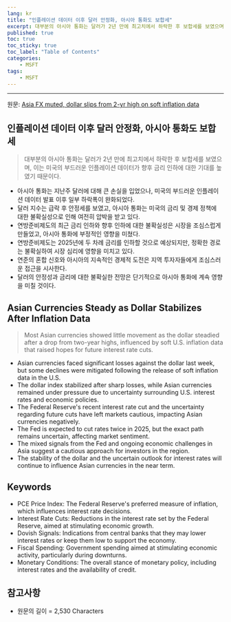 ```yaml
---
lang: kr
title: "인플레이션 데이터 이후 달러 안정화, 아시아 통화도 보합세"
excerpt: 대부분의 아시아 통화는 달러가 2년 만에 최고치에서 하락한 후 보합세를 보였으며, 이는 미국의 부드러운 인플레이션 데이터가 향후 금리 인하에 대한 기대를 높였기 때문이다.
published: true
toc: true
toc_sticky: true
toc_label: "Table of Contents"
categories:
    - MSFT
tags:
    - MSFT
---
```


---

  원문: [Asia FX muted, dollar slips from 2-yr high on soft inflation data](https://www.investing.com/news/forex-news/asia-fx-muted-dollar-slips-from-2yr-high-on-soft-inflation-data-3786190)

## 인플레이션 데이터 이후 달러 안정화, 아시아 통화도 보합세

> 대부분의 아시아 통화는 달러가 2년 만에 최고치에서 하락한 후 보합세를 보였으며, 이는 미국의 부드러운 인플레이션 데이터가 향후 금리 인하에 대한 기대를 높였기 때문이다.


- 아시아 통화는 지난주 달러에 대해 큰 손실을 입었으나, 미국의 부드러운 인플레이션 데이터 발표 이후 일부 하락폭이 완화되었다.
- 달러 지수는 급락 후 안정세를 보였고, 아시아 통화는 미국의 금리 및 경제 정책에 대한 불확실성으로 인해 여전히 압박을 받고 있다.
- 연방준비제도의 최근 금리 인하와 향후 인하에 대한 불확실성은 시장을 조심스럽게 만들었고, 아시아 통화에 부정적인 영향을 미쳤다.
- 연방준비제도는 2025년에 두 차례 금리를 인하할 것으로 예상되지만, 정확한 경로는 불확실하여 시장 심리에 영향을 미치고 있다.
- 연준의 혼합 신호와 아시아의 지속적인 경제적 도전은 지역 투자자들에게 조심스러운 접근을 시사한다.
- 달러의 안정성과 금리에 대한 불확실한 전망은 단기적으로 아시아 통화에 계속 영향을 미칠 것이다.

## Asian Currencies Steady as Dollar Stabilizes After Inflation Data

> Most Asian currencies showed little movement as the dollar steadied after a drop from two-year highs, influenced by soft U.S. inflation data that raised hopes for future interest rate cuts.


- Asian currencies faced significant losses against the dollar last week, but some declines were mitigated following the release of soft inflation data in the U.S.
- The dollar index stabilized after sharp losses, while Asian currencies remained under pressure due to uncertainty surrounding U.S. interest rates and economic policies.
- The Federal Reserve's recent interest rate cut and the uncertainty regarding future cuts have left markets cautious, impacting Asian currencies negatively.
- The Fed is expected to cut rates twice in 2025, but the exact path remains uncertain, affecting market sentiment.
- The mixed signals from the Fed and ongoing economic challenges in Asia suggest a cautious approach for investors in the region.
- The stability of the dollar and the uncertain outlook for interest rates will continue to influence Asian currencies in the near term.

## Keywords

- PCE Price Index: The Federal Reserve's preferred measure of inflation, which influences interest rate decisions.
- Interest Rate Cuts: Reductions in the interest rate set by the Federal Reserve, aimed at stimulating economic growth.
- Dovish Signals: Indications from central banks that they may lower interest rates or keep them low to support the economy.
- Fiscal Spending: Government spending aimed at stimulating economic activity, particularly during downturns.
- Monetary Conditions: The overall stance of monetary policy, including interest rates and the availability of credit.

## 참고사항

- 원문의 길이 = 2,530 Characters

